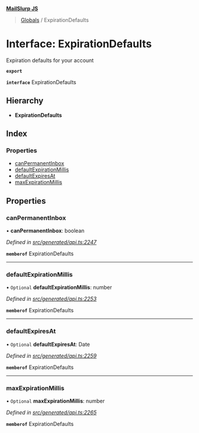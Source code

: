 **[MailSlurp JS](../README.md)**

> [Globals](../README.md) / ExpirationDefaults

# Interface: ExpirationDefaults

Expiration defaults for your account

**`export`** 

**`interface`** ExpirationDefaults

## Hierarchy

* **ExpirationDefaults**

## Index

### Properties

* [canPermanentInbox](expirationdefaults.md#canpermanentinbox)
* [defaultExpirationMillis](expirationdefaults.md#defaultexpirationmillis)
* [defaultExpiresAt](expirationdefaults.md#defaultexpiresat)
* [maxExpirationMillis](expirationdefaults.md#maxexpirationmillis)

## Properties

### canPermanentInbox

•  **canPermanentInbox**: boolean

*Defined in [src/generated/api.ts:2247](https://github.com/mailslurp/mailslurp-client/blob/37bf78e/src/generated/api.ts#L2247)*

**`memberof`** ExpirationDefaults

___

### defaultExpirationMillis

• `Optional` **defaultExpirationMillis**: number

*Defined in [src/generated/api.ts:2253](https://github.com/mailslurp/mailslurp-client/blob/37bf78e/src/generated/api.ts#L2253)*

**`memberof`** ExpirationDefaults

___

### defaultExpiresAt

• `Optional` **defaultExpiresAt**: Date

*Defined in [src/generated/api.ts:2259](https://github.com/mailslurp/mailslurp-client/blob/37bf78e/src/generated/api.ts#L2259)*

**`memberof`** ExpirationDefaults

___

### maxExpirationMillis

• `Optional` **maxExpirationMillis**: number

*Defined in [src/generated/api.ts:2265](https://github.com/mailslurp/mailslurp-client/blob/37bf78e/src/generated/api.ts#L2265)*

**`memberof`** ExpirationDefaults
